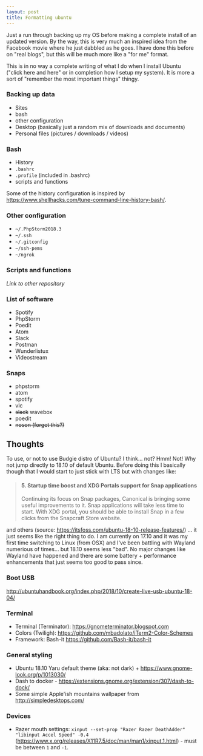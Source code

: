 ```yaml
---
layout: post
title: Formatting ubuntu
---
```


Just a run through backing up my OS before making a complete install of an updated version. By the way, this is very much an inspired idea from the Facebook movie where he just dabbled as he goes. I have done this before on "real blogs", but this will be much more like a "for me" format.

This is in no way a complete writing of what I do when I install Ubuntu ("click here and here" or in completion how I setup my system). It is more a sort of "remember the most important things" thingy.

### Backing up data

- Sites
- bash
- other configuration
- Desktop (basically just a random mix of downloads and documents)
- Personal files (pictures / downloads / videos)

### Bash

- History
- `.bashrc`
- `.profile` (included in .bashrc)
- scripts and functions

Some of the history configuration is inspired by https://www.shellhacks.com/tune-command-line-history-bash/.

### Other configuration

- `~/.PhpStorm2018.3`
- `~/.ssh`
- `~/.gitconfig`
- `~/ssh-pems`
- `~/ngrok`

### Scripts and functions

_Link to other repository_

### List of software

- Spotify
- PhpStorm
- Poedit
- Atom
- Slack
- Postman
- Wunderlistux
- Videostream

### Snaps

- phpstorm
- atom
- spotify
- vlc
- ~~slack~~ wavebox
- poedit
- ~~noson (forget this?)~~

## Thoughts

To use, or not to use Budgie distro of Ubuntu? I think... not? Hmm! Not! Why not jump directly to 18.10 of default Ubuntu.
Before doing this I basically though that I would start to just stick with LTS but with changes like: 

> #### 5. Startup time boost and XDG Portals support for Snap applications
> Continuing its focus on Snap packages, Canonical is bringing some useful improvements to it. Snap applications will take less time to start. With XDG portal, you should be able to install Snap in a few clicks from the Snapcraft Store website.

and others (source: https://itsfoss.com/ubuntu-18-10-release-features/) ... it just seems like the right thing to do. I am currently on 17.10 and it was my first time switching to Linux (from OSX) and I've been battling with Wayland numerious of times... but 18.10 seems less "bad". No major changes like Wayland have happened and there are some battery + performance enhancements that just seems too good to pass since.

### Boot USB

http://ubuntuhandbook.org/index.php/2018/10/create-live-usb-ubuntu-18-04/

### Terminal

* Terminal (Terminator): https://gnometerminator.blogspot.com
* Colors (Twiligh): https://github.com/mbadolato/iTerm2-Color-Schemes
* Framework: Bash-it https://github.com/Bash-it/bash-it

### General styling

* Ubuntu 18.10 Yaru default theme (aka: not dark) + https://www.gnome-look.org/p/1013030/
* Dash to docker - https://extensions.gnome.org/extension/307/dash-to-dock/
* Some simple Apple'ish mountains wallpaper from http://simpledesktops.com/

### Devices

* Razer mouth settings: `xinput --set-prop "Razer Razer DeathAdder" "libinput Accel Speed" -0.4` (https://www.x.org/releases/X11R7.5/doc/man/man1/xinput.1.html) - must be between `1` and `-1`.
